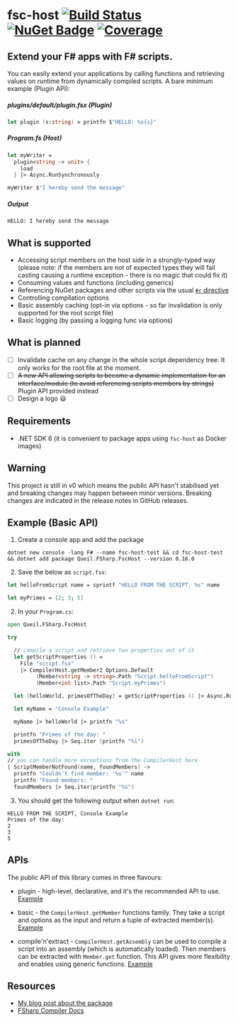 # fsc-host [![Build Status](https://dev.azure.com/queil/fsc-host/_apis/build/status/queil.fsc-host?branchName=main)](https://dev.azure.com/queil/fsc-host/_build/latest?definitionId=3&branchName=main)  [![NuGet Badge](https://buildstats.info/nuget/Queil.FSharp.FscHost?includePreReleases=true)](https://www.nuget.org/packages/Queil.FSharp.FscHost) [![Coverage](https://img.shields.io/azure-devops/coverage/queil/fsc-host/3?style=flat)](https://img.shields.io/azure-devops/coverage/queil/fsc-host/3?style=plastic)

## Extend your F# apps with F# scripts.

You can easily extend your applications by calling functions and retrieving values on runtime from dynamically 
compiled scripts. A bare minimum example (Plugin API):

##### plugins/default/plugin.fsx (Plugin)
```fsharp
let plugin (s:string) = printfn $"HELLO: %s{s}"
```
##### Program.fs (Host)
```fsharp
let myWriter =
  plugin<string -> unit> {
    load
  } |> Async.RunSynchronously

myWriter $"I hereby send the message"
```
##### Output

```
HELLO: I hereby send the message
```
## What is supported

* Accessing script members on the host side in a strongly-typed way (please note: if the members are not of expected types they will fail casting causing a runtime exception - there is no magic that could fix it)   
* Consuming values and functions (including generics)
* Referencing NuGet packages and other scripts via the usual [`#r` directive](https://docs.microsoft.com/en-us/dotnet/fsharp/tools/fsharp-interactive/#referencing-packages-in-f-interactive)
* Controlling compilation options
* Basic assembly caching (opt-in via options - so far invalidation is only supported for the root script file)
* Basic logging (by passing a logging func via options)

## What is planned

* [ ] Invalidate cache on any change in the whole script dependency tree. It only works for the root file at the moment.
* [ ] ~~A new API allowing scripts to become a dynamic implementation for an interface/module (to avoid referencing scripts members by strings)~~ Plugin API provided instead
* [ ] Design a logo :smiley:

## Requirements

* .NET SDK 6 (it is convenient to package apps using `fsc-host` as Docker images)

## Warning

This project is still in v0 which means the public API hasn't stabilised yet and breaking changes may happen between minor versions. Breaking changes are indicated in the release notes in GitHub releases. 

## Example (Basic API)

1. Create a console app and add the package

```
dotnet new console -lang F# --name fsc-host-test && cd fsc-host-test && dotnet add package Queil.FSharp.FscHost --version 0.16.0
```

2. Save the below as `script.fsx`:

```fsharp
let helloFromScript name = sprintf "HELLO FROM THE SCRIPT, %s" name

let myPrimes = [2; 3; 5]
```

2. In your `Program.cs`:

```fsharp
open Queil.FSharp.FscHost

try

  // compile a script and retrieve two properties out of it
  let getScriptProperties () =
    File "script.fsx"
    |> CompilerHost.getMember2 Options.Default
         (Member<string -> string>.Path "Script.helloFromScript")
         (Member<int list>.Path "Script.myPrimes")

  let (helloWorld, primesOfTheDay) = getScriptProperties () |> Async.RunSynchronously

  let myName = "Console Example"

  myName |> helloWorld |> printfn "%s"

  printfn "Primes of the day: "
  primesOfTheDay |> Seq.iter (printfn "%i")

with
// you can handle more exceptions from the CompilerHost here
| ScriptMemberNotFound(name, foundMembers) ->
  printfn "Couldn't find member: '%s'" name
  printfn "Found members: "
  foundMembers |> Seq.iter(printfn "%s")

```

3. You should get the following output when `dotnet run`:

```
HELLO FROM THE SCRIPT, Console Example
Primes of the day: 
2
3
5

```

## APIs

The public API of this library comes in three flavours:

* plugin - high-level, declarative, and it's the recommended API to use.
  [Example](examples/Plugin)

* basic - the `CompilerHost.getMember` functions family. They take a script and options as the input and return a tuple of extracted member(s).
  [Example](examples/Simple)

* compile'n'extract - `CompilerHost.getAssembly` can be used to compile a script into an assembly (which is automatically loaded). Then members can be extracted with `Member.get` function. This API gives more flexibility and enables using generic functions. 
  [Example](examples/CompileAndExtract)

## Resources

* [My blog post about the package](https://queil.net/2021/10/embedding-fsharp-compiler-fsc-host-nuget/)
* [FSharp Compiler Docs](https://fsharp.github.io/fsharp-compiler-docs/)
